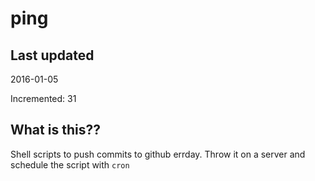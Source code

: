 # ping

## Last updated
2016-01-05

Incremented: 31

## What is this?? 
Shell scripts to push commits to github errday. Throw it on a server and schedule the script with `cron`
